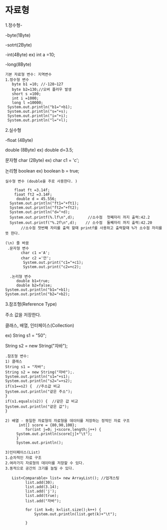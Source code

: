 # 자료형
 1.정수형- 

-byte(1Byte) 

-sotrt(2Byte)

-int(4Byte)   ex) int a =10;
 
 -long(8Byte)
 
 ```
 기본 자료형 변수: 지역변수 
1.정수형 변수 
    byte b1 =10; //-128~127
    byte b2=130;//오버 플러우 발생
    short s =100;
    int i =1000;
    long l =10000;
  System.out.println("b1="+b1); 
  System.out.println("s="+s); 
  System.out.println("i="+i);
  System.out.println("l="+l);
 
 ```
2.실수형 

-float (4Byte)

double (8Byte) ex) double d=3.5;

문자형  char (2Byte)  ex) char c1 = 'c';

논리형  boolean       ex) boolean b = true;
```
실수형 변수 (double을 주로 사용한다. )

    float ft =3.14f;
    fioat ft2 =3.14F;
     double d = 45.556;
  System.out.println("ft1="+ft1);  
  System.out.println("ft2="+ft2);
  System.out.println("d="+d);
  System.out.printf(%.lf\n",d);      //소수점  첫째자리 까지 출력:42.2
  System.out.printf("%.2f\n",d);    // 소수점  둘째자리 까지 출력:42.20
       //소수점 첫번째 자리를 출력 할때 printf를 사용하고 출력할때 %가 소수점 자리를 뜻 한다. 
                                                                      (\n) 줄 바꿈  
 .문자형 변수
       char c1 ='A';
       char c2 ='안';
        System.out.print("c1="+c1);
        System.out.print("c2=+c2);
        
  .논리형 변수
     double b1=true;
     double b2=false;
System.out.println("b1="+b1);
System.out.println("b2="+b2);

````
3.참조형(Reference Type)

주소 값을 저장한다. 

클래스, 배열, 인터페이스(Collection)

ex) String s1 = "50";

String s2 = new String("자바");

```
.참조형 변수:
1) 클래스
String s1 = "자바";
String s2 = new String("자바");.
System.out.println("s1="+s1);
System.out.println("s2="=+s2);
if(s1==s2) {  //주소값 비교
System.out.println("같은 주소");
}
if(s1.equals(s2)) {  //같은 값 비교
System.out.println("같은 값");
}

2) 배열 - 동일한 자료형의 자료형을 데이터를 저장하는 정적인 자료 구조
      int[] score = {80,90,100};
         for(int j=0; j<score.length;j++) {
     System.out.println(score[j]+"\t");
     }
     System.out.println();
 
3)인터페이스(List)
1.순차적인 자료 구조
2.여라가지 자료형의 데이터를 저장할 수 있다.
3.동적으로 공간의 크기를 늘릴 수 있다. 

   List<Comparable> list= new ArrayList(); //업개스팅
	     list.add(30);
	     list.add(3.14);
	     list.add('j');
	     list.add(true);
	     list.add("자바");
	     
	     for (int k=0; k<list.size();k++) {
	    	 System.out.println(list.get(k)+"\t");
	    	 
	     }


		      
                           
















